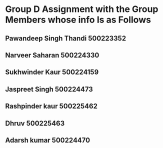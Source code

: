 # Group D Assignment with the Group Members whose info Is as Follows

## Pawandeep Singh Thandi 500223352

## Narveer Saharan 500224330

## Sukhwinder Kaur 500224159

## Jaspreet Singh 500224473

## Rashpinder kaur 500225462

## Dhruv 500225463

## Adarsh kumar 500224470
